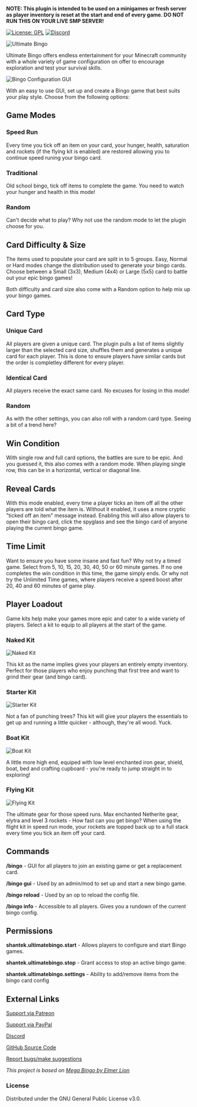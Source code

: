 **NOTE: This plugin is intended to be used on a minigames or fresh server as player inventory is reset at the start and end of every game. DO NOT RUN THIS ON YOUR LIVE SMP SERVER!**

[![License: GPL](https://img.shields.io/badge/license-GPL-blue.svg)](LICENSE)
[![Discord](https://img.shields.io/discord/628396916639793152.svg?color=%237289da&label=discord)](https://shantek.co/discord)

![Ultimate Bingo](https://cdn.modrinth.com/data/cached_images/84531613476ecfe43f1395c2bc048ad116089561.png)

Ultimate Bingo offers endless entertainment for your Minecraft community with a whole variety of game configuration on offer to encourage exploration and test your survival skills.

![Bingo Configuration GUI](https://cdn.modrinth.com/data/cached_images/8f401dc509c050112644e16cfc325969f94441e0.png)

With an easy to use GUI, set up and create a Bingo game that best suits your play style. Choose from the following options:

## Game Modes
### Speed Run
Every time you tick off an item on your card, your hunger, health, saturation and rockets (if the flying kit is enabled) are restored allowing you to continue speed runing your bingo card.

### Traditional
Old school bingo, tick off items to complete the game. You need to watch your hunger and health in this mode!

### Random
Can't decide what to play? Why not use the random mode to let the plugin choose for you.

## Card Difficulty & Size
The items used to populate your card are split in to 5 groups. Easy, Normal or Hard modes change the distribution used to generate your bingo cards. Choose between a Small (3x3), Medium (4x4) or Large (5x5) card to battle out your epic bingo games!

Both difficulty and card size also come with a Random option to help mix up your bingo games.


## Card Type
### Unique Card
All players are given a unique card. The plugin pulls a list of items slightly larger than the selected card size, shuffles them and generates a unique card for each player. This is done to ensure players have similar cards but the order is completley different for every player.

### Identical Card
All players receive the exact same card. No excuses for losing in this mode!

### Random
As with the other settings, you can also roll with a random card type. Seeing a bit of a trend here?

## Win Condition
With single row and full card options, the battles are sure to be epic. And you guessed it, this also comes with a random mode. When playing single row, this can be in a horizontal, vertical or diagonal line.

## Reveal Cards
With this mode enabled, every time a player ticks an item off all the other players are told what the item is. Without it enabled, it uses a more cryptic "ticked off an item" message instead. Enabling this will also allow players to open their bingo card, click the spyglass and see the bingo card of anyone playing the current bingo game.

## Time Limit
Want to ensure you have some insane and fast fun? Why not try a timed game. Select from 5, 10, 15, 20, 30, 40, 50 or 60 minute games. If no one completes the win condition in this time, the game simply ends. Or why not try the Unlimited Time games, where players receive a speed boost after 20, 40 and 60 minutes of game play.

## Player Loadout
Game kits help make your games more epic and cater to a wide variety of players. Select a kit to equip to all players at the start of the game.

### Naked Kit
![Naked Kit](https://cdn.modrinth.com/data/cached_images/ee2fb553c2bd1e69c3709b590bef07f333c4c67e.png)

This kit as the name implies gives your players an entirely empty inventory. Perfect for those players who enjoy punching that first tree and want to grind their gear (and bingo card).

### Starter Kit
![Starter Kit](https://cdn.modrinth.com/data/cached_images/c63250f69bef34e6fdbfe0e576b6e44caf02f6a9.png)

Not a fan of punching trees? This kit will give your players the essentials to get up and running a little quicker - although, they're all wood. Yuck.

### Boat Kit
![Boat Kit](https://cdn.modrinth.com/data/cached_images/e2dfbda6a22366838c9d78638257e26c9e7d386e.png)

A little more high end, equiped with low level enchanted iron gear, shield, boat, bed and crafting cupboard - you're ready to jump straight in to exploring!

### Flying Kit
![Flying Kit](https://cdn.modrinth.com/data/cached_images/a03074d612937330316294f03f507336f4745c25.png)

The ultimate gear for those speed runs. Max enchanted Netherite gear, elytra and level 3 rockets - How fast can you get bingo? When using the flight kit in speed run mode, your rockets are topped back up to a full stack every time you tick an item off your card.

## Commands

**/bingo** - GUI for all players to join an existing game or get a replacement card.

**/bingo gui** - Used by an admin/mod to set up and start a new bingo game.

**/bingo reload** - Used by an op to reload the config file.

**/bingo info** - Accessible to all players. Gives you a rundown of the current bingo config.

## Permissions

**shantek.ultimatebingo.start** - Allows players to configure and start Bingo games.

**shantek.ultimatebingo.stop** - Grant access to stop an active bingo game.

**shantek.ultimatebingo.settings** - Ability to add/remove items from the bingo card config



## External Links

[Support via Patreon](https://shantek.co/patreon)

[Support via PayPal](https://shantek.co/bingo-donate)

[Discord](https://shantek.co/discord)

[GitHub Source Code](https://github.com/shantek/UltimateBingo)

[Report bugs/make suggestions](https://github.com/shantek/UltimateBingo/issues)

_This project is based on [Mega Bingo by Elmer Lion](https://github.com/ElmerLion/megabingo)_


### License
Distributed under the GNU General Public License v3.0.
